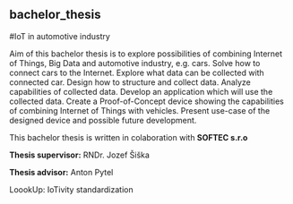 ## bachelor_thesis
#IoT in automotive industry

Aim of this bachelor thesis is to explore possibilities of combining Internet of Things, Big Data and automotive industry, e.g. cars. Solve how to connect cars to the Internet. Explore what data can be collected with connected car. Design how to structure and collect data. Analyze capabilities of collected data. Develop an application which will use the collected data. Create a Proof-of-Concept device showing the capabilities of combining Internet of Things with vehicles. Present use-case of the designed device and possible future development.

This bachelor thesis is written in colaboration with **SOFTEC s.r.o**

**Thesis supervisor:** RNDr. Jozef Šiška

**Thesis advisor:** Anton Pytel


LoookUp: IoTivity standardization
